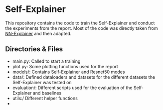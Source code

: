 # Self-Explainer

This repository contains the code to train the Self-Explainer and conduct the experiments from the report. Most of the code was directly taken from [NN-Explainer](https://github.com/stevenstalder/NN-Explainer) and then adapted.

## Directories & Files
- main.py: Called to start a training
- plot.py: Some plotting functions used for the report
- models/: Contains Self-Explainer and Resnet50 modes
- data/: Defined dataloaders and datasets for the different datasets the Self-Explainer was tested on
- evaluation/: Different scripts used for the evaluation of the Self-Explainer and baselines
- utils:/ Different helper functions
-  
